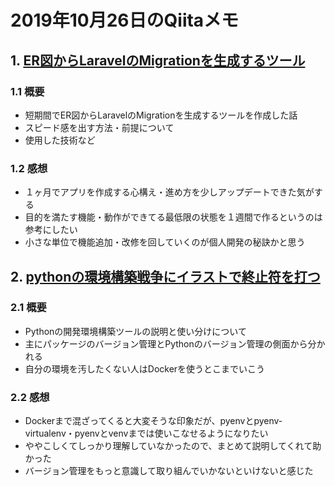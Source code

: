 # 2019年10月26日のQiitaメモ

## 1. [ER図からLaravelのMigrationを生成するツール](https://qiita.com/daisu_yamazaki/items/4e9a66a85cafd01e017b)

### 1.1 概要

- 短期間でER図からLaravelのMigrationを生成するツールを作成した話
- スピード感を出す方法・前提について
- 使用した技術など

### 1.2 感想

- １ヶ月でアプリを作成する心構え・進め方を少しアップデートできた気がする
- 目的を満たす機能・動作ができてる最低限の状態を１週間で作るというのは参考にしたい
- 小さな単位で機能追加・改修を回していくのが個人開発の秘訣かと思う

## 2. [pythonの環境構築戦争にイラストで終止符を打つ](https://qiita.com/ganariya/items/1bf870275bad7b5ab506)

### 2.1 概要

- Pythonの開発環境構築ツールの説明と使い分けについて
- 主にパッケージのバージョン管理とPythonのバージョン管理の側面から分かれる
- 自分の環境を汚したくない人はDockerを使うとこまでいこう

### 2.2 感想

- Dockerまで混ざってくると大変そうな印象だが、pyenvとpyenv-virtualenv・pyenvとvenvまでは使いこなせるようになりたい
- ややこしくてしっかり理解していなかったので、まとめて説明してくれて助かった
- バージョン管理をもっと意識して取り組んでいかないといけないと感じた
